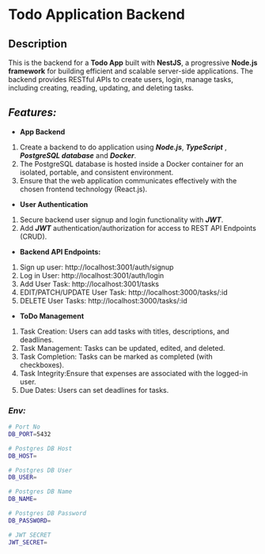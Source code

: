 #  Todo Application Backend

## Description
This is the backend for a **Todo App** built with **NestJS**, a progressive **Node.js framework** for building efficient and scalable server-side applications. The backend provides RESTful APIs to create users, login, manage tasks, including creating, reading, updating, and deleting tasks.

## ***Features:***

* **App Backend**
1)  Create a backend to do application using ***Node.js***, ***TypeScript*** , ***PostgreSQL database*** and ***Docker***.
2)  The PostgreSQL database is hosted inside a Docker container for an isolated, portable, and consistent environment.
2)  Ensure that the web application communicates effectively with the chosen frontend technology (React.js).

* **User Authentication**
1) Secure backend user signup and login functionality with ***JWT***.
2) Add ***JWT*** authentication/authorization for access to REST API Endpoints (CRUD).


* **Backend API Endpoints:**
1) Sign up user: http://localhost:3001/auth/signup
2) Log in User: http://localhost:3001/auth/login
3) Add User Task: http://localhost:3001/tasks
4) EDIT/PATCH/UPDATE User Task: http://localhost:3000/tasks/:id 
5) DELETE User Tasks: http://localhost:3000/tasks/:id


* **ToDo Management**
1) Task Creation: Users can add tasks with titles, descriptions, and deadlines.
2) Task Management: Tasks can be updated, edited, and deleted.
3) Task Completion: Tasks can be marked as completed (with checkboxes).
4) Task Integrity:Ensure that expenses are associated with the logged-in user.
5) Due Dates: Users can set deadlines for tasks.


### ***Env:***
```bash
# Port No
DB_PORT=5432

# Postgres DB Host
DB_HOST=

# Postgres DB User
DB_USER=

# Postgres DB Name
DB_NAME=

# Postgres DB Password
DB_PASSWORD=

# JWT SECRET
JWT_SECRET=

```